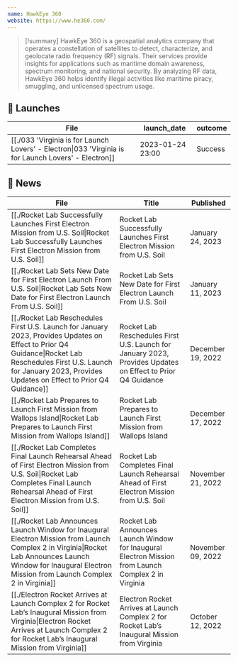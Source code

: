 ```yaml
---
name: HawkEye 360
website: https://www.he360.com/
---
```


>[!summary]
HawkEye 360 is a geospatial analytics company that operates a constellation of satellites to detect, characterize, and geolocate radio frequency (RF) signals. Their services provide insights for applications such as maritime domain awareness, spectrum monitoring, and national security. By analyzing RF data, HawkEye 360 helps identify illegal activities like maritime piracy, smuggling, and unlicensed spectrum usage.

## 🚀 Launches

| File                                                                                                                  | launch_date      | outcome |
| --------------------------------------------------------------------------------------------------------------------- | ---------------- | ------- |
| [[./033 'Virginia is for Launch Lovers' - Electron\|033 'Virginia is for Launch Lovers' - Electron]] | 2023-01-24 23:00 | Success |

## 📰 News
| File                                                                                                                                                                                                                               | Title                                                                                                       | Published         |
| ---------------------------------------------------------------------------------------------------------------------------------------------------------------------------------------------------------------------------------- | ----------------------------------------------------------------------------------------------------------- | ----------------- |
| [[./Rocket Lab Successfully Launches First Electron Mission from U.S. Soil\|Rocket Lab Successfully Launches First Electron Mission from U.S. Soil]]                                                                         | Rocket Lab Successfully Launches First Electron Mission from U.S. Soil                                      | January 24, 2023  |
| [[./Rocket Lab Sets New Date for First Electron Launch From U.S. Soil\|Rocket Lab Sets New Date for First Electron Launch From U.S. Soil]]                                                                                   | Rocket Lab Sets New Date for First Electron Launch From U.S. Soil                                           | January 11, 2023  |
| [[./Rocket Lab Reschedules First U.S. Launch for January 2023, Provides Updates on Effect to Prior Q4 Guidance\|Rocket Lab Reschedules First U.S. Launch for January 2023, Provides Updates on Effect to Prior Q4 Guidance]] | Rocket Lab Reschedules First U.S. Launch for January 2023, Provides Updates on Effect to Prior Q4 Guidance  | December 19, 2022 |
| [[./Rocket Lab Prepares to Launch First Mission from Wallops Island\|Rocket Lab Prepares to Launch First Mission from Wallops Island]]                                                                                       | Rocket Lab Prepares to Launch First Mission from Wallops Island                                             | December 17, 2022 |
| [[./Rocket Lab Completes Final Launch Rehearsal Ahead of First Electron Mission from U.S. Soil\|Rocket Lab Completes Final Launch Rehearsal Ahead of First Electron Mission from U.S. Soil]]                                 | Rocket Lab Completes Final Launch Rehearsal Ahead of First Electron Mission from U.S. Soil                  | November 21, 2022 |
| [[./Rocket Lab Announces Launch Window for Inaugural Electron Mission from Launch Complex 2 in Virginia\|Rocket Lab Announces Launch Window for Inaugural Electron Mission from Launch Complex 2 in Virginia]]               | Rocket Lab Announces Launch Window for Inaugural Electron Mission from Launch Complex 2 in Virginia         | November 09, 2022 |
| [[./Electron Rocket Arrives at Launch Complex 2 for Rocket Lab’s Inaugural Mission from Virginia\|Electron Rocket Arrives at Launch Complex 2 for Rocket Lab’s Inaugural Mission from Virginia]]                             | Electron Rocket Arrives at Launch Complex 2 for Rocket Lab’s Inaugural Mission from Virginia                | October 12, 2022  |

